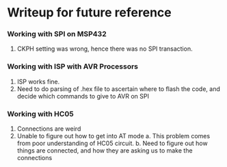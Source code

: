 # Writeup for future reference

### Working with SPI on MSP432
1. CKPH setting was wrong, hence there was no SPI transaction.

### Working with ISP with AVR Processors
1. ISP works fine.
2. Need to do parsing of .hex file to ascertain where to flash the code, and decide which commands to give to AVR on SPI

### Working with HC05
1. Connections are weird
2. Unable to figure out how to get into AT mode
    a. This problem comes from poor understanding of HC05 circuit.
    b. Need to figure out how things are connected, and how they are asking us to make the connections